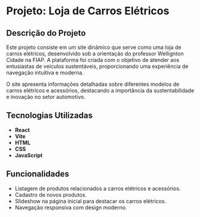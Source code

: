# Projeto: Loja de Carros Elétricos


## Descrição do Projeto

Este projeto consiste em um site dinâmico que serve como uma loja de carros elétricos, desenvolvido sob a orientação do professor Wellignton Cidade na FIAP. A plataforma foi criada com o objetivo de atender aos entusiastas de veículos sustentáveis, proporcionando uma experiência de navegação intuitiva e moderna.

O site apresenta informações detalhadas sobre diferentes modelos de carros elétricos e acessórios, destacando a importância da sustentabilidade e inovação no setor automotivo.

## Tecnologias Utilizadas

- **React**
- **Vite**
- **HTML**
- **CSS**
- **JavaScript**

## Funcionalidades

- Listagem de produtos relacionados a carros elétricos e acessórios.
- Cadastro de novos produtos.
- Slideshow na página inicial para destacar os carros elétricos.
- Navegação responsiva com design moderno.
